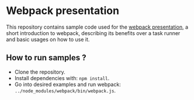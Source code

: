# Webpack presentation

This repository contains sample code used for the  [webpack presentation](https://slides.com/acanimal/webpack), a short introduction to webpack, describing its benefits over a task runner and basic usages on how to use it.

## How to run samples ?

- Clone the repository.
- Install dependencies with: `npm install`.
- Go into desired examples and run webpack: `../node_modules/webpack/bin/webpack.js`.
